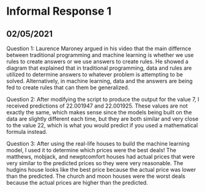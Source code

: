# Informal Response 1
## 02/05/2021

Question 1: Laurence Maroney argued in his video that the main differnce between traditional programming and machine learning is whether we use rules to create answers or we use answers to create rules. He showed a diagram that explained that in traditional programming, data and rules are utilized to determine answers to whatever problem is attempting to be solved. Alternatively, in machine learning, data and the answers are being fed to create rules that can them be generalized. 

Question 2: After modifying the script to produce the output for the value 7, I received predictions of 22.001947 and 22.001925. These values are not exactly the same, which makes sense since the models being built on the data are slightly different each time, but they are both similar and very close to the value 22, which is what you would predict if you used a mathematical formula instead. 

Question 3: After using the real-life houses to build the machine learning model, I used it to determine which prices were the best deals! The matthews, mobjack, and newptcomfort houses had actual prices that were very similar to the predicted prices so they were very reasonable. The hudgins house looks like the best price because the actual price was lower than the predicted. The church and moon houses were the worst deals because the actual prices are higher than the predicted.
